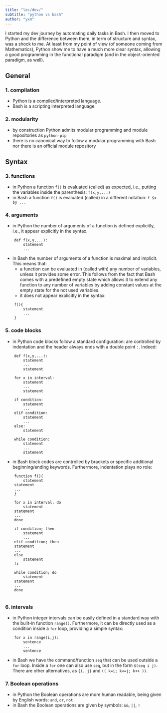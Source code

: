 ```yaml
---
title: "lec/dev/"
subtitle: "python vs bash"
author: "yxm"
---
```


I started my dev journey by automating daily tasks in Bash. I then moved to Python and the difference between
them, in term of structure and syntax, was a shock to me. At least from my point of view (of someone coming
from Mathematics), Python show me to have a much more clear syntax, allowing a good programming in the
functional paradigm (and in the object-oriented paradigm, as well).


General
------------

### 1. compilation

* Python is a compiled/interpreted language.
* Bash is a scripting interpreted language.

### 2. modularity

* by construction Python admits modular programming and module repositories as `python-pip`
* there is no canonical way to follow a modular programming with Bash nor there is an official module
  repository

Syntax
--------

### 3. functions

* in Python a function `f()` is evaluated (called) as expected, i.e., putting the variables inside the
  parenthesis:  `f(x,y,...)`
* in Bash a function `f()` is evaluated (called) in a different notation: `f $x $y ...`

### 4. arguments

* in Python the number of arguments of a function is defined explicitly, i.e., it appear explicitly in the
  syntax.
```
    def f(x,y,...):
        statement
        ...
```
* in Bash the number of arguments of a function is maximal and implicit. This means that:
    * a function can be evaluated in (called with) any number of variables, unless it provides some error.
      This follows from the fact that Bash comes with a predefined empty state which allows it to extend any
      function to any number of variables by adding constant values at the empty state for the not used
      variables.
    * it does not appear explicitly in the syntax:
```
    f(){
        statement
        ...
    }
```

### 5. code blocks

* in Python code blocks follow a standard configuration: are controlled by indentation and the header always
  ends with a double point `:`. Indeed:
```
    def f(x,y,...):
        statement
        ...
        statement
        
    for x in interval:
        statement
        ...
        statement
        
    if condition:
        statement
        ...
    elif condition:
        statement
        ...
    else:
        statement
        
    while condition:
        statement
        ...
        statement
```
* in Bash block codes are controlled by brackets or specific additional beginning/ending keywords.
  Furthermore, indentation plays no role:
```
    function f(){
        statement
    statement
    ...
    }

    for x in interval; do
        statement
    statement
    ...
    done

    if condition; then
        statement
        ...
    elif condition; then
    statement
    ...
    else
        statement
    fi
    
    while condition; do
        statement
    statement
    ...
    done
           
```

### 6. intervals

* in Python integer intervals can be easily defined in a standard way with the built-in function `range()`.
  Furthermore, it can be directly used as a condition inside a `for` loop, providing a simple syntax:
```
    for x in range(i,j):
        sentence
        ...
        sentence
```
* in Bash we have the command/function `seq` that can be used outside a `for` loop. Inside a `for` one can
  also use `seq`, but in the form `$(seq i j)`. There  are other alternatives, as `{i..j}` and `(( k=i; k<=j; k++ ))`.

### 7. Boolean operations

* in Python the Boolean operations are more human readable, being given by English words: `and`, `or`, `not`
* in Bash the Boolean operations are given by symbols: `&&`, `||`, `!`

